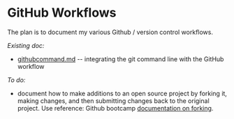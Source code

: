# GitHub Workflows  
The plan is to document my various Github / version control workflows.  

*Existing doc:*
* [githubcommand.md](../master/githubcommand.md) -- integrating the git command line with the GitHub workflow

*To do:*   
* document how to make additions to an open source project by forking it, making changes, and then submitting changes back to the original project. Use reference: Github bootcamp [documentation on forking](https://help.github.com/articles/fork-a-repo/).
